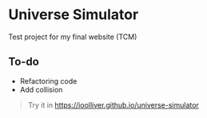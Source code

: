 # Universe Simulator

Test project for my final website (TCM)

## To-do

- Refactoring code
- Add collision

> Try it in https://ioolliver.github.io/universe-simulator
